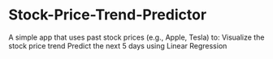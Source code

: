 # Stock-Price-Trend-Predictor
A simple app that uses past stock prices (e.g., Apple, Tesla) to:  Visualize the stock price trend  Predict the next 5 days using Linear Regression
